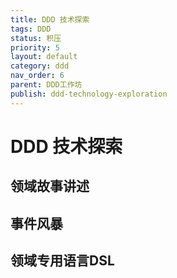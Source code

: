 ```yaml
---
title: DDD 技术探索
tags: DDD
status: 积压
priority: 5
layout: default
category: ddd
nav_order: 6
parent: DDD工作坊
publish: ddd-technology-exploration
---
```


# DDD 技术探索

## 领域故事讲述


## 事件风暴


## 领域专用语言DSL